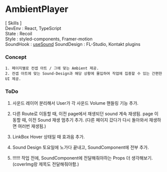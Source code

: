 # AmbientPlayer

[ Skills ]  
DevEnv : React, TypeScript  
State : Recoil  
Style : styled-components, Framer-motion  
SoundHook : [useSound](https://www.npmjs.com/package/react-sound)
SoundDesign : FL-Studio, Kontakt plugins

### Concept

    1. 페이지별로 컨셉 아트 / 그에 맞는 Ambient 제공.
    2. 컨셉 아트에 맞는 Sound-Design과 해당 상황에 몰입하여 작업에 집중할 수 있는 간편한 UI 제공.

### ToDo

1. 사운드 레이어 분리해서 User가 각 사운드 Volume 핸들링 기능 추가.

2. 다른 Route로 이동할 때, 이전 page에서 재생되던 sound 계속 재생됨. page 이동할 때, 이전 Sound 재생 멈추기 추가. (다른 페이지 갔다가 다시 돌아와서 재생하면 여러번 재생됨.)

3. LinkBox Hover 상태일 때 효과음 추가.

4. Sound Design 토요일에 노가다 끝내고, SoundComponent에 전부 추가.

5. !!!!!! 작업 전에, SoundComponent에 전달해줘야하는 Props 더 생각해보기. (coverImg랑 제목도 전달해줘야함.)
